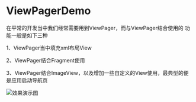 # ViewPagerDemo
在平常的开发当中我们经常需要用到ViewPager，而与ViewPager结合使用的 功能一般是如下三种

1、ViewPager当中填充xml布局View

2、ViewPager结合Fragment使用

3、ViewPager结合ImageView，以及增加一些自定义的View使用，最典型的便是应用启动导航页

![效果演示图](/images/presentation.gif)

